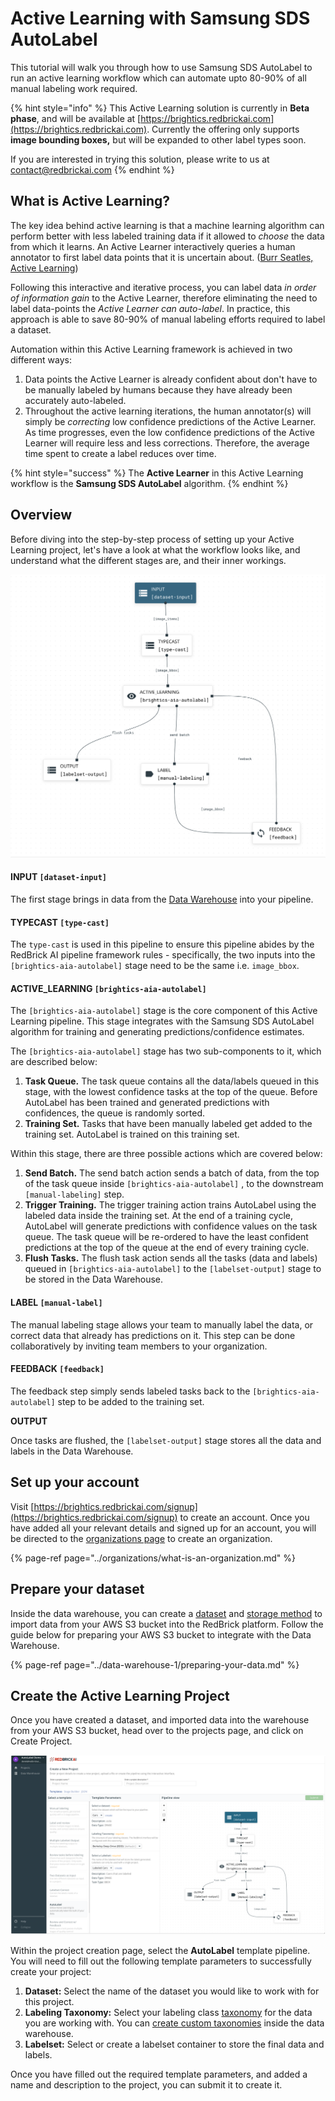 # Active Learning with Samsung SDS AutoLabel

This tutorial will walk you through how to use Samsung SDS AutoLabel to run an active learning workflow which can automate upto 80-90% of all manual labeling work required.  

{% hint style="info" %}
This Active Learning solution is currently in **Beta phase**, and will be available at [https://brightics.redbrickai.com](https://brightics.redbrickai.com). Currently the offering only supports **image bounding boxes,** but will be expanded to other label types soon. 

If you are interested in trying this solution, please write to us at [contact@redbrickai.com](mailto:contact@redbrickai.com)
{% endhint %}

## **What is Active Learning?**

The key idea behind active learning is that a machine learning algorithm can perform better with less labeled training data if it allowed to _choose_ the data from which it learns. An Active Learner interactively queries a human annotator to first label data points that it is uncertain about. \([Burr Seatles, Active Learning](https://www.morganclaypool.com/doi/pdf/10.2200/S00429ED1V01Y201207AIM018)\)  
  
Following this interactive and iterative process, you can label data _in order of information gain_ to the Active Learner, therefore eliminating the need to label data-points the _Active Learner can auto-label_. In practice, this approach is able to save 80-90% of manual labeling efforts required to label a dataset.  
  
Automation within this Active Learning framework is achieved in two different ways: 

1. Data points the Active Learner is already confident about don't have to be manually labeled by humans because they have already been accurately auto-labeled.  
2. Throughout the active learning iterations, the human annotator\(s\) will simply be _correcting_ low confidence predictions of the Active Learner. As time progresses, even the low confidence predictions of the Active Learner will require less and less corrections. Therefore, the average time spent to create a label reduces over time. 

{% hint style="success" %}
The **Active Learner** in this Active Learning workflow is the **Samsung SDS AutoLabel** algorithm. 
{% endhint %}

## Overview

Before diving into the step-by-step process of setting up your Active Learning project, let's have a look at what the workflow looks like, and understand what the different stages are, and their inner workings. 

![The basic Active Learning pipeline has 6 different stages.](../.gitbook/assets/2_1_input.png)

#### INPUT `[dataset-input]`

The first stage brings in data from the [Data Warehouse](../data-warehouse-1/overview.md) into your pipeline. 

#### TYPECAST `[type-cast]`

The `type-cast` is used in this pipeline to ensure this pipeline abides by the RedBrick AI pipeline framework rules - specifically, the two inputs into the `[brightics-aia-autolabel]` stage need to be the same i.e. `image_bbox`.

#### ACTIVE\_LEARNING `[brightics-aia-autolabel]`

The `[brightics-aia-autolabel]` stage is the core component of this Active Learning pipeline. This stage integrates with the Samsung SDS AutoLabel algorithm for training and generating predictions/confidence estimates.   
  
The `[brightics-aia-autolabel]` stage has two sub-components to it, which are described below:

1. **Task Queue.** The task queue contains all the data/labels queued in this stage, with the lowest confidence tasks at the top of the queue. Before AutoLabel has been trained and generated predictions with confidences, the queue is randomly sorted.  
2. **Training Set.** Tasks that have been manually labeled get added to the training set. AutoLabel is trained on this training set.

Within this stage, there are three possible actions which are covered below: 

1. **Send Batch.** The send batch action sends a batch of data, from the top of the task queue inside `[brightics-aia-autolabel]` , to the downstream `[manual-labeling]` step.  
2. **Trigger Training.** The trigger training action trains AutoLabel using the labeled data inside the training set. At the end of a training cycle, AutoLabel will generate predictions with confidence values on the task queue. The task queue will be re-ordered to have the least confident predictions at the top of the queue at the end of every training cycle.  
3. **Flush Tasks.** The flush task action sends all the tasks \(data and labels\) queued in `[brightics-aia-autolabel]` to the `[labelset-output]` stage to be stored in the Data Warehouse. 

#### LABEL `[manual-label]`

The manual labeling stage allows your team to manually label the data, or correct data that already has predictions on it. This step can be done collaboratively by inviting team members to your organization.

#### FEEDBACK `[feedback]`

The feedback step simply sends labeled tasks back to the `[brightics-aia-autolabel]` step to be added to the training set. 

**OUTPUT** 

Once tasks are flushed, the `[labelset-output]` stage stores all the data and labels in the Data Warehouse.

##  Set up your account

Visit [https://brightics.redbrickai.com/signup](https://brightics.redbrickai.com/signup) to create an account. Once you have added all your relevant details and signed up for an account, you will be directed to the [organizations page](../organizations/what-is-an-organization.md) to create an organization. 

{% page-ref page="../organizations/what-is-an-organization.md" %}

## Prepare your dataset

Inside the data warehouse, you can create a [dataset](../data-warehouse-1/creating.md#datasets) and [storage method](../data-warehouse-1/storage-methods.md) to import data from your AWS S3 bucket into the RedBrick platform. Follow the guide below for preparing your AWS S3 bucket to integrate with the Data Warehouse.

{% page-ref page="../data-warehouse-1/preparing-your-data.md" %}

## Create the Active Learning Project

Once you have created a dataset, and imported data into the warehouse from your AWS S3 bucket, head over to the projects page, and click on Create Project.

![AutoLabel Active Learning template pipeline.](../.gitbook/assets/2_create_project-2x.png)

Within the project creation page, select the **AutoLabel** template pipeline. You will need to fill out the following template parameters to successfully create your project: 

1. **Dataset:** Select the name of the dataset you would like to work with for this project.  
2. **Labeling Taxonomy:** Select your labeling class [taxonomy](../data-warehouse-1/taxonomies.md) for the data you are working with. You can [create custom taxonomies](../data-warehouse-1/taxonomies.md#creating-a-taxonomy) inside the data warehouse.  
3. **Labelset:** Select or create a labelset container to store the final data and labels. 

Once you have filled out the required template parameters, and added a name and description to the project, you can submit it to create it. 

## 

